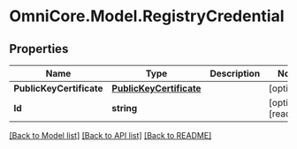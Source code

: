 # OmniCore.Model.RegistryCredential

## Properties

Name | Type | Description | Notes
------------ | ------------- | ------------- | -------------
**PublicKeyCertificate** | [**PublicKeyCertificate**](PublicKeyCertificate.md) |  | [optional] 
**Id** | **string** |  | [optional] [readonly] 

[[Back to Model list]](../README.md#documentation-for-models) [[Back to API list]](../README.md#documentation-for-api-endpoints) [[Back to README]](../README.md)

